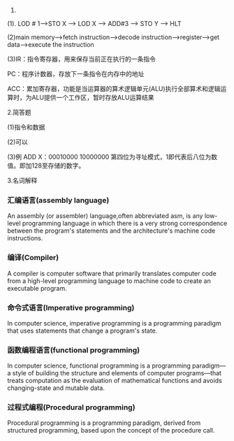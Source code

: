 1.
(1). LOD # 1–>STO X –> LOD X –> ADD#3 –> STO Y –> HLT

(2)main memory——>fetch instruction——>decode instruction——>register——>get data——>execute the instruction

(3)IR：指令寄存器，用来保存当前正在执行的一条指令 

  PC：程序计数器，存放下一条指令在内存中的地址 

ACC：累加寄存器，功能是当运算器的算术逻辑单元(ALU)执行全部算术和逻辑运算时，为ALU提供一个工作区，暂时存放ALU运算结果

2.简答题

(1)指令和数据

(2)可以

(3)例 ADD X：00010000 10000000
第四位为寻址模式，1即代表后八位为数值。即加128至存储的数字。

3.名词解释

### 汇编语言(assembly language)
An assembly (or assembler) language,often abbreviated asm, is any low-level programming language in which there is a very strong correspondence between the program's statements and the architecture's machine code instructions.
### 编译(Compiler)
A compiler is computer software that primarily translates computer code from a high-level programming language to machine code to create an executable program.
### 命令式语言(Imperative programming)
In computer science, imperative programming is a programming paradigm that uses statements that change a program's state.
### 函数编程语言(functional programming)
In computer science, functional programming is a programming paradigm—a style of building the structure and elements of computer programs—that treats computation as the evaluation of mathematical functions and avoids changing-state and mutable data.
### 过程式编程(Procedural programming)
Procedural programming is a programming paradigm, derived from structured programming, based upon the concept of the procedure call.